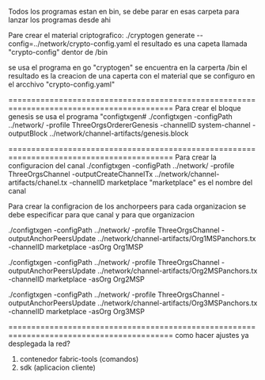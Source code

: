 Todos los programas estan en bin, se debe parar en esas carpeta
para lanzar los programas desde ahi

Pare crear el material criptografico:
./cryptogen generate --config=../network/crypto-config.yaml
el resultado es una capeta llamada "crypto-config" dentor de /bin

se usa el programa en go "cryptogen" se encuentra en la carperta /bin
el resultado es la creacion de una caperta con el material que se configuro
en el arcchivo "crypto-config.yaml"

==========================================================================================
Para crear el bloque genesis
se usa el programa "configtxgen#
./configtxgen -configPath ../network/ -profile ThreeOrgsOrdererGenesis -channelID system-channel -outputBlock ../network/channel-artifacts/genesis.block


==========================================================================================
Para crear la configuracion del canal
./configtxgen -configPath ../network/ -profile ThreeOrgsChannel -outputCreateChannelTx ../network/channel-artifacts/chanel.tx -channelID marketplace
"marketplace" es el nombre del canal

Para crear la configracion de los anchorpeers para cada organizacion
se debe especificar para que canal y para que organizacion

./configtxgen -configPath ../network/ -profile ThreeOrgsChannel -outputAnchorPeersUpdate ../network/channel-artifacts/Org1MSPanchors.tx -channelID marketplace -asOrg Org1MSP

./configtxgen -configPath ../network/ -profile ThreeOrgsChannel -outputAnchorPeersUpdate ../network/channel-artifacts/Org2MSPanchors.tx -channelID marketplace -asOrg Org2MSP

./configtxgen -configPath ../network/ -profile ThreeOrgsChannel -outputAnchorPeersUpdate ../network/channel-artifacts/Org3MSPanchors.tx -channelID marketplace -asOrg Org3MSP


==========================================================================================
como hacer ajustes ya desplegada la red?
1. contenedor fabric-tools (comandos)
2. sdk (aplicacion cliente)